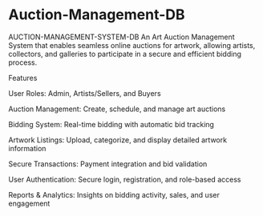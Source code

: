 # Auction-Management-DB
AUCTION-MANAGEMENT-SYSTEM-DB
An Art Auction Management System that enables seamless online auctions for artwork, allowing artists, collectors, and galleries to participate in a secure and efficient bidding process.

Features

User Roles: Admin, Artists/Sellers, and Buyers

Auction Management: Create, schedule, and manage art auctions

Bidding System: Real-time bidding with automatic bid tracking

Artwork Listings: Upload, categorize, and display detailed artwork information

Secure Transactions: Payment integration and bid validation

User Authentication: Secure login, registration, and role-based access

Reports & Analytics: Insights on bidding activity, sales, and user engagement
